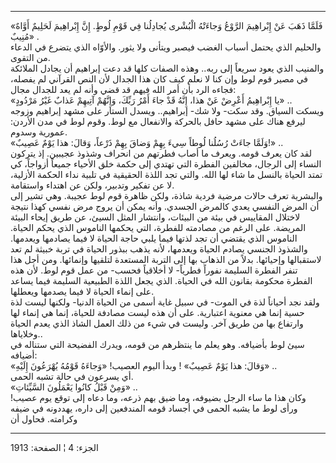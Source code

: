 ------------------------------------------------------------------------

«فَلَمَّا ذَهَبَ عَنْ إِبْراهِيمَ الرَّوْعُ وَجاءَتْهُ الْبُشْرى يُجادِلُنا فِي قَوْمِ لُوطٍ. إِنَّ إِبْراهِيمَ
لَحَلِيمٌ أَوَّاهٌ مُنِيبٌ» .  
والحليم الذي يحتمل أسباب الغضب فيصبر ويتأنى ولا يثور. والأوّاه الذي يتضرع
في الدعاء من التقوى.  
والمنيب الذي يعود سريعاً إلى ربه.. وهذه الصفات كلها قد دعت إبراهيم أن
يجادل الملائكة في مصير قوم لوط وإن كنا لا نعلم كيف كان هذا الجدال لأن
النص القرآني لم يفصله، فجاءه الرد بأن أمر الله فيهم قد قضي وأنه لم يعد
للجدال مجال:  
«يا إِبْراهِيمُ أَعْرِضْ عَنْ هذا، إِنَّهُ قَدْ جاءَ أَمْرُ رَبِّكَ، وَإِنَّهُمْ آتِيهِمْ عَذابٌ غَيْرُ مَرْدُودٍ»
..  
ويسكت السياق. وقد سكت- ولا شك- إبراهيم.. ويسدل الستار على مشهد إبراهيم
وزوجه ليرفع هناك على مشهد حافل بالحركة والانفعال مع لوط. وقوم لوط في مدن
الأردن: عمورية وسدوم.  
«وَلَمَّا جاءَتْ رُسُلُنا لُوطاً سِيءَ بِهِمْ وَضاقَ بِهِمْ ذَرْعاً، وَقالَ: هذا يَوْمٌ عَصِيبٌ!» ..  
لقد كان يعرف قومه. ويعرف ما أصاب فطرتهم من انحراف وشذوذ عجيبين. إذ
يتركون النساء إلى الرجال، مخالفين الفطرة التي تهتدي إلى حكمة خلق الأحياء
جميعاً أزواجاً، كي تمتد الحياة بالنسل ما شاء لها الله. والتي تجد اللذة
الحقيقية في تلبية نداء الحكمة الأزلية، لا عن تفكير وتدبير، ولكن عن
اهتداء واستقامة.  
والبشرية تعرف حالات مرضية فردية شاذة، ولكن ظاهرة قوم لوط عجيبة. وهي تشير
إلى أن المرض النفسي يعدي كالمرض الجسدي. وأنه يمكن أن يروج مرض نفسي كهذا
نتيجة لاختلال المقاييس في بيئة من البيئات، وانتشار المثل السيئ، عن طريق
إيحاء البيئة المريضة. على الرغم من مصادمته للفطرة، التي يحكمها الناموس
الذي يحكم الحياة. الناموس الذي يقتضي أن تجد لذتها فيما يلبي حاجة الحياة
لا فيما يصادمها ويعدمها. والشذوذ الجنسي يصادم الحياة ويعدمها، لأنه يذهب
ببذور الحياة في تربة خبيثة لم تعد لاستقبالها وإحيائها. بدلاً من الذهاب
بها إلى التربة المستعدة لتلقيها وإنمائها. ومن أجل هذا تنفر الفطرة
السليمة نفوراً فطرياً- لا أخلاقياً فحسب- من عمل قوم لوط. لأن هذه الفطرة
محكومة بقانون الله في الحياة. الذي يجعل اللذة الطبيعية السليمة فيما
يساعد على إنماء الحياة لا فيما يصدمها ويعطلها.  
ولقد نجد أحياناً لذة في الموت- في سبيل غاية أسمى من الحياة الدنيا- ولكنها
ليست لذة حسية إنما هي معنوية اعتبارية. على أن هذه ليست مصادفة للحياة،
إنما هي إنماء لها وارتفاع بها من طريق آخر. وليست في شيء من ذلك العمل
الشاذ الذي يعدم الحياة وخلاياها..  
سيئ لوط بأضيافه. وهو يعلم ما ينتظرهم من قومه، ويدرك الفضيحة التي ستناله
في أضيافه:  
«وَقالَ: هذا يَوْمٌ عَصِيبٌ» ! وبدأ اليوم العصيب! «وَجاءَهُ قَوْمُهُ يُهْرَعُونَ إِلَيْهِ» ..  
أي يسرعون في حالة تشبه الحمى.  
«وَمِنْ قَبْلُ كانُوا يَعْمَلُونَ السَّيِّئاتِ» ..  
وكان هذا ما ساء الرجل بضيوفه، وما ضيق بهم ذرعه، وما دعاه إلى توقع يوم
عصيب! ورأى لوط ما يشبه الحمى في أجساد قومه المندفعين إلى داره، يهددونه
في ضيفه وكرامته. فحاول أن

------------------------------------------------------------------------

الجزء: 4 ¦ الصفحة: 1913
